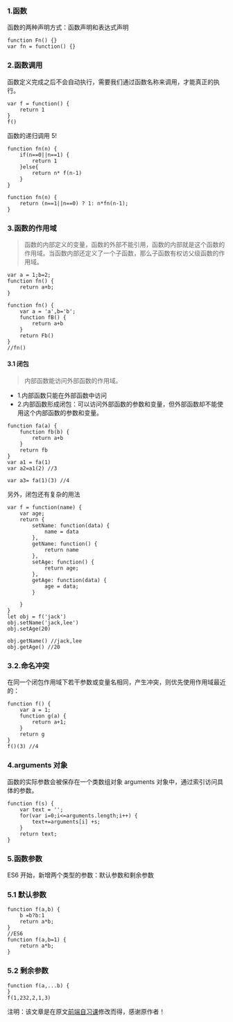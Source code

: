 ### 1.函数

函数的两种声明方式：函数声明和表达式声明

```
function Fn() {}
var fn = function() {}
```

### 2.函数调用

函数定义完成之后不会自动执行，需要我们通过函数名称来调用，才能真正的执行。

```
var f = function() {
    return 1
}
f()
```

函数的递归调用 5!

```
function fn(n) {
    if(n==0||n==1) {
        return 1
    }else{
        return n* f(n-1)
    }
}

function fn(n) {
    return (n==1||n==0) ? 1: n*fn(n-1);
}
```

### 3.函数的作用域

> 函数的内部定义的变量，函数的外部不能引用，函数的内部就是这个函数的作用域。当函数内部还定义了一个子函数，那么子函数有权访父级函数的作用域。

```
var a = 1;b=2;
function fn() {
    return a+b;
}

function fn() {
    var a = 'a',b='b';
    function fB() {
        return a+b
    }
    return Fb()
}
//fn()
```

#### 3.1 闭包

> 内部函数能访问外部函数的作用域。

- 1.内部函数只能在外部函数中访问
- 2.内部函数形成闭包：可以访问外部函数的参数和变量，但外部函数却不能使用这个内部函数的参数和变量。

```
function fa(a) {
    function fb(b) {
        return a+b
    }
    return fb
}
var a1 = fa(1)
var a2=a1(2) //3

var a3= fa(1)(3) //4
```

另外，闭包还有复杂的用法

```
var f = function(name) {
    var age;
    return {
        setName: function(data) {
            name = data
        },
        getName: function() {
            return name
        },
        setAge: function() {
            return age;
        },
        getAge: function(data) {
            age = data;
        }

    }
}
let obj = f('jack')
obj.setName('jack,lee')
obj.setAge(20)

obj.getName() //jack,lee
obj.getAge() //20
```

### 3.2.命名冲突

在同一个闭包作用域下若干参数或变量名相同，产生冲突，则优先使用作用域最近的：

```
function f() {
    var a = 1;
    function g(a) {
        return a+1;
    }
    return g
}
f()(3) //4
```

### 4.arguments 对象

函数的实际参数会被保存在一个类数组对象 arguments 对象中，通过索引访问具体的参数。

```
function f(s) {
    var text = '';
    for(var i=0;i<=arguments.length;i++) {
        text+=arguments[i] +s;
    }
    return text;
}
```

### 5.函数参数

ES6 开始，新增两个类型的参数：默认参数和剩余参数

### 5.1 默认参数

```
function f(a,b) {
    b =b?b:1
    return a*b;
}
//ES6
function f(a,b=1) {
    return a*b;
}

```

### 5.2 剩余参数

```
function f(a,...b) {
}
f(1,232,2,1,3)
```

注明：该文章是在原文[前端自习课](https://mp.weixin.qq.com/s/-HPtViPA926BwNp599555w)修改而得，感谢原作者！
